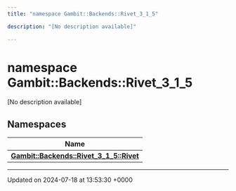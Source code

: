 ```yaml
---
title: "namespace Gambit::Backends::Rivet_3_1_5"

description: "[No description available]"

---
```


# namespace Gambit::Backends::Rivet_3_1_5

[No description available]

## Namespaces

| Name           |
| -------------- |
| **[Gambit::Backends::Rivet_3_1_5::Rivet](/documentation/code/namespaces/namespacegambit_1_1backends_1_1rivet__3__1__5_1_1rivet/)**  |






-------------------------------

Updated on 2024-07-18 at 13:53:30 +0000